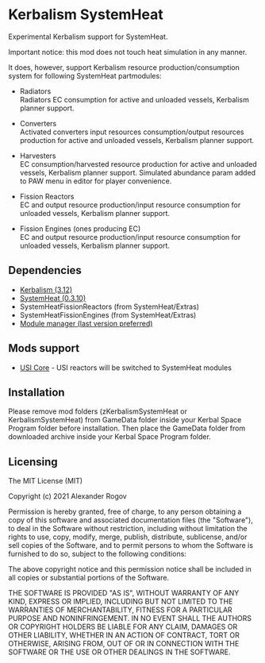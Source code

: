 # Kerbalism SystemHeat

Experimental Kerbalism support for SystemHeat.

Important notice: this mod does not touch heat simulation in any manner.

It does, however, support Kerbalism resource production/consumption system for following SystemHeat partmodules:

* Radiators  
Radiators EC consumption for active and unloaded vessels, Kerbalism planner support.

* Converters  
Activated converters input resources consumption/output resources production for active and unloaded vessels, Kerbalism planner support.

* Harvesters  
EC consumption/harvested resource production for active and unloaded vessels, Kerbalism planner support. Simulated abundance param added to PAW menu in editor for player convenience.

* Fission Reactors  
EC and output resource production/input resource consumption for unloaded vessels, Kerbalism planner support.

* Fission Engines (ones producing EC)  
EC and output resource production/input resource consumption for unloaded vessels, Kerbalism planner support.


## Dependencies

* [Kerbalism (3.12)](https://github.com/Kerbalism/Kerbalism)
* [SystemHeat (0.3.10)](https://github.com/post-kerbin-mining-corporation/SystemHeat)
* SystemHeatFissionReactors (from SystemHeat/Extras)
* SystemHeatFissionEngines (from SystemHeat/Extras)
* [Module manager (last version preferred)](https://github.com/sarbian/ModuleManager)


## Mods support

* [USI Core](https://github.com/UmbraSpaceIndustries/USI_Core) - USI reactors will be switched to SystemHeat modules


## Installation

Please remove mod folders (zKerbalismSystemHeat or KerbalismSystemHeat) from GameData folder inside your Kerbal Space Program folder before installation. Then place the GameData folder from downloaded archive inside your Kerbal Space Program folder.


## Licensing

The MIT License (MIT)

Copyright (c) 2021 Alexander Rogov

Permission is hereby granted, free of charge, to any person obtaining a copy of this software and associated documentation files (the "Software"), to deal in the Software without restriction, including without limitation the rights to use, copy, modify, merge, publish, distribute, sublicense, and/or sell copies of the Software, and to permit persons to whom the Software is furnished to do so, subject to the following conditions:

The above copyright notice and this permission notice shall be included in all copies or substantial portions of the Software.

THE SOFTWARE IS PROVIDED "AS IS", WITHOUT WARRANTY OF ANY KIND, EXPRESS OR IMPLIED, INCLUDING BUT NOT LIMITED TO THE WARRANTIES OF MERCHANTABILITY, FITNESS FOR A PARTICULAR PURPOSE AND NONINFRINGEMENT. IN NO EVENT SHALL THE AUTHORS OR COPYRIGHT HOLDERS BE LIABLE FOR ANY CLAIM, DAMAGES OR OTHER LIABILITY, WHETHER IN AN ACTION OF CONTRACT, TORT OR OTHERWISE, ARISING FROM, OUT OF OR IN CONNECTION WITH THE SOFTWARE OR THE USE OR OTHER DEALINGS IN THE SOFTWARE. 
